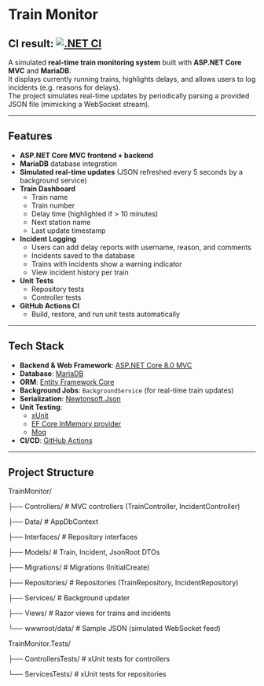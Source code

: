 # Train Monitor

## CI result: [![.NET CI](https://github.com/andrei-hutsan/TrainMonitor/actions/workflows/dotnet_ci.yml/badge.svg)](https://github.com/andrei-hutsan/TrainMonitor/actions/workflows/dotnet_ci.yml)

A simulated **real-time train monitoring system** built with **ASP.NET Core MVC** and **MariaDB**.  
It displays currently running trains, highlights delays, and allows users to log incidents (e.g. reasons for delays).  
The project simulates real-time updates by periodically parsing a provided JSON file (mimicking a WebSocket stream).  

---

## Features

- **ASP.NET Core MVC frontend + backend**
- **MariaDB** database integration
- **Simulated real-time updates** (JSON refreshed every 5 seconds by a background service)
- **Train Dashboard**
  - Train name
  - Train number
  - Delay time (highlighted if > 10 minutes)
  - Next station name
  - Last update timestamp
- **Incident Logging**
  - Users can add delay reports with username, reason, and comments
  - Incidents saved to the database
  - Trains with incidents show a warning indicator
  - View incident history per train
- **Unit Tests**
  - Repository tests
  - Controller tests
- **GitHub Actions CI**
  - Build, restore, and run unit tests automatically

---

## Tech Stack

- **Backend & Web Framework**: [ASP.NET Core 8.0 MVC](https://learn.microsoft.com/en-us/aspnet/core/mvc)
- **Database**: [MariaDB](https://mariadb.org/)
- **ORM**: [Entity Framework Core](https://learn.microsoft.com/en-us/ef/core/)
- **Background Jobs**: `BackgroundService` (for real-time train updates)
- **Serialization**: [Newtonsoft.Json](https://www.newtonsoft.com/json)
- **Unit Testing**: 
  - [xUnit](https://xunit.net/)  
  - [EF Core InMemory provider](https://learn.microsoft.com/en-us/ef/core/testing/)  
  - [Moq](https://github.com/moq/moq4)  
- **CI/CD**: [GitHub Actions](https://docs.github.com/en/actions)

---

## Project Structure
TrainMonitor/

├── Controllers/ # MVC controllers (TrainController, IncidentController)

├── Data/ # AppDbContext

├── Interfaces/ # Repository interfaces

├── Models/ # Train, Incident, JsonRoot DTOs

├── Migrations/ # Migrations (InitialCreate)

├── Repositories/ # Repositories (TrainRepository, IncidentRepository)

├── Services/ # Background updater

├── Views/ # Razor views for trains and incidents

└── wwwroot/data/ # Sample JSON (simulated WebSocket feed)

TrainMonitor.Tests/

├── ControllersTests/ # xUnit tests for controllers

└── ServicesTests/ # xUnit tests for repositories


